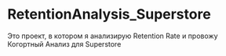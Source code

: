 # RetentionAnalysis_Superstore
Это проект, в котором я анализирую Retention Rate и провожу Когортный Анализ для Superstore

